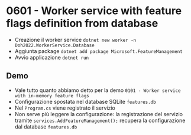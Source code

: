 # 0601 - Worker service with feature flags definition from database

- Creazione il worker service `dotnet new worker -n Doh2022.WorkerService.Database`
- Aggiunta package `dotnet add package Microsoft.FeatureManagement`
- Avvio applicazione `dotnet run`

## Demo
- Vale tutto quanto abbiamo detto per la demo `0101 - Worker service with in-memory feature flags`
- Configurazione spostata nel database SQLite `features.db`
- Nel `Program.cs` viene registrato il servizio
- Non serve più leggere la configurazione: la registrazione del servizio tramite `services.AddFeatureManagement();` recupera la configurazione dal database `features.db`